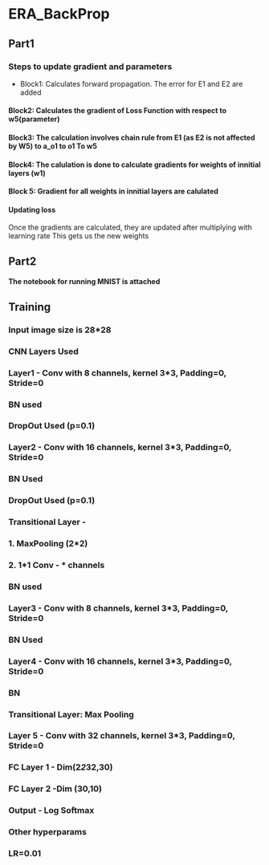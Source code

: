 # ERA_BackProp

## Part1

### Steps to update gradient and parameters

 *  Block1: Calculates forward propagation. The error for E1 and E2 are added
#### Block2: Calculates the gradient of Loss Function with respect to w5(parameter)
#### Block3: The calculation involves chain rule from E1 (as E2 is not affected by W5) to a_o1 to o1 To w5
#### Block4: The calulation is done to calculate gradients for weights of innitial layers (w1)
#### Block 5: Gradient for all weights in innitial layers are calulated

#### Updating loss
Once the gradients are calculated, they are updated after multiplying with learning rate
This gets us the new weights

## Part2

#### The notebook for running MNIST is attached

## Training
### Input image size is 28*28
### CNN Layers Used

### Layer1 - Conv with 8 channels, kernel 3*3, Padding=0, Stride=0
### BN used
### DropOut Used (p=0.1)
### Layer2 - Conv with 16 channels, kernel 3*3, Padding=0, Stride=0
### BN Used
### DropOut Used (p=0.1)

### Transitional Layer - 
### 1. MaxPooling (2*2)
### 2. 1*1 Conv - * channels
### BN used
###  Layer3 - Conv with 8 channels, kernel 3*3, Padding=0, Stride=0
### BN Used
### Layer4 - Conv with 16 channels, kernel 3*3, Padding=0, Stride=0
### BN
### Transitional Layer: Max Pooling

### Layer 5 - Conv with 32 channels, kernel 3*3, Padding=0, Stride=0

### FC Layer 1 - Dim(2*2*32,30)
### FC Layer 2 -Dim (30,10)
### Output - Log Softmax

### Other hyperparams
### LR=0.01

